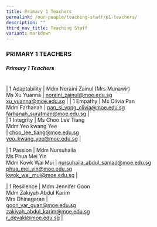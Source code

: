```yaml
---
title: Primary 1 Teachers
permalink: /our-people/teaching-staff/p1-teachers/
description: ""
third_nav_title: Teaching Staff
variant: markdown
---
```

### PRIMARY 1 TEACHERS

##### Primary 1 Teachers

|  	|  	|  	|
|---	|---	|---	|

| 1 Adaptability 	| Mdm Noraini Zainul (Mrs Munawir)<br>Ms  Xu Yuanna	| [noraini\_zainul\@moe.edu.sg](mailto:noraini_zainul@moe.gov.sg)  <br>[xu\_yuanna@moe.edu.sg](mailto:xu_yuanna@moe.edu.sg) 	|
| 1 Empathy 	| Ms Olivia Pan <br> Mdm Farhanah	| [pan\_si\_yong\_olivia@moe.edu.sg](mailto:pan_si_yong_olivia@moe.edu.sg) <br> [farhanah\_suratman@moe.edu.sg](mailto:farhanah_suratman@moe.edu.sg)	|	
| 1 Integrity 	| Ms Choo Lee Tiang<br>Mdm Yeo kwang Yee<br> 	| [choo\_lee\_tiang@moe.edu.sg](mailto:choo_lee_tiang@moe.edu.sg)  <br> [yeo\_kwang\_yee@moe.edu.sg](mailto:yeo_kwang_yee@moe.edu.sg)	|

| 1 Passion 	| Mdm Nursuhaila<br> Ms Phua Mei Yin <br> Mdm Kowk Wai Mui	| [nursuhaila\_abdul\_samad@moe.edu.sg](mailto:nusuhaila_abdul_samadi@moe.edu.sg) <br>  [phua\_mei\_yin@moe.edu.sg](mailto:phua_mei_yin@moe.edu.sg)	<br>  [kwok\_wai\_mui@moe.edu.sg](mailto:kwok_wai_mui@moe.edu.sg)	|

| 1 Resilience 	| Mdm Jennifer Goon <br> Mdm Zakiyah Abdul Karim <br> Mrs Dhinagaran | <br>[goon\_yar\_guan@moe.edu.sg](mailto:goon_yar_guan@moe.edu.sg) <br> 
[zakiyah\_abdul\_karim@moe.edu.sg](mailto:zakiyah_abdul_karim@moe.edu.sg) <br> [r\_devaki@moe.edu.sg](mailto:r_devaki@moe.edu.sg)	|
